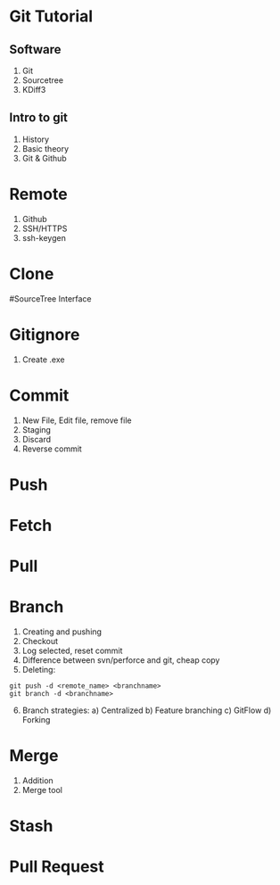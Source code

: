 # Git Tutorial
## Software
1. Git
2. Sourcetree
3. KDiff3
## Intro to git
1. History
2. Basic theory
3. Git & Github
# Remote
1. Github
2. SSH/HTTPS
3. ssh-keygen
# Clone
#SourceTree Interface
# Gitignore
1. Create .exe
# Commit
1. New File, Edit file, remove file
2. Staging
3. Discard
4. Reverse commit
# Push
# Fetch
# Pull
# Branch
1. Creating and pushing
2. Checkout
3. Log selected, reset commit
4. Difference between svn/perforce and git, cheap copy
5. Deleting:  
```
git push -d <remote_name> <branchname> 
git branch -d <branchname>
```
6. Branch strategies: a) Centralized b) Feature branching c) GitFlow d) Forking
# Merge
1. Addition
2. Merge tool
# Stash
# Pull Request

